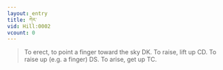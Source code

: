 ```yaml
---
layout: entry
title: ཀེར་
vid: Hill:0002
vcount: 0
---
```

> To erect, to point a finger toward the sky DK\. To raise, lift up CD\. To raise up (e\.g\. a finger) DS\. To arise, get up TC\.


